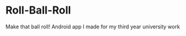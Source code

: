 Roll-Ball-Roll
==============

Make that ball roll! Android app I made for my third year university work
